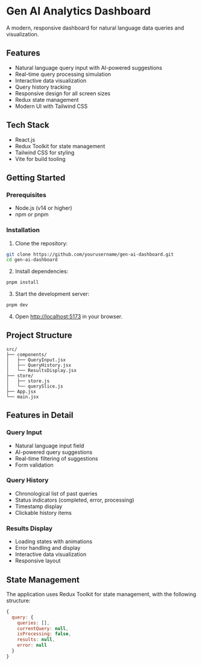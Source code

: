 # Gen AI Analytics Dashboard

A modern, responsive dashboard for natural language data queries and visualization.

## Features

- Natural language query input with AI-powered suggestions
- Real-time query processing simulation
- Interactive data visualization
- Query history tracking
- Responsive design for all screen sizes
- Redux state management
- Modern UI with Tailwind CSS

## Tech Stack

- React.js
- Redux Toolkit for state management
- Tailwind CSS for styling
- Vite for build tooling

## Getting Started

### Prerequisites

- Node.js (v14 or higher)
- npm or pnpm

### Installation

1. Clone the repository:
```bash
git clone https://github.com/yourusername/gen-ai-dashboard.git
cd gen-ai-dashboard
```

2. Install dependencies:
```bash
pnpm install
```

3. Start the development server:
```bash
pnpm dev
```

4. Open [http://localhost:5173](http://localhost:5173) in your browser.

## Project Structure

```
src/
├── components/
│   ├── QueryInput.jsx
│   ├── QueryHistory.jsx
│   └── ResultsDisplay.jsx
├── store/
│   ├── store.js
│   └── querySlice.js
├── App.jsx
└── main.jsx
```

## Features in Detail

### Query Input
- Natural language input field
- AI-powered query suggestions
- Real-time filtering of suggestions
- Form validation

### Query History
- Chronological list of past queries
- Status indicators (completed, error, processing)
- Timestamp display
- Clickable history items

### Results Display
- Loading states with animations
- Error handling and display
- Interactive data visualization
- Responsive layout

## State Management

The application uses Redux Toolkit for state management, with the following structure:

```javascript
{
  query: {
    queries: [],
    currentQuery: null, 
    isProcessing: false,
    results: null, 
    error: null 
  }
}
```



